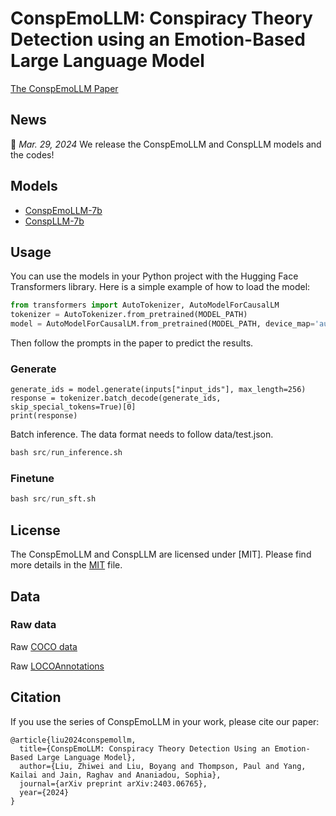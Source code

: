 # ConspEmoLLM: Conspiracy Theory Detection using an Emotion-Based Large Language Model

[The ConspEmoLLM Paper](https://arxiv.org/abs/2403.06765)

## News

📢 *Mar. 29, 2024* We release the ConspEmoLLM and ConspLLM models and the codes!

## Models

- [ConspEmoLLM-7b](https://huggingface.co/lzw1008/ConspEmoLLM-7b) 
- [ConspLLM-7b](https://huggingface.co/lzw1008/ConspLLM-7b) 



## Usage

You can use the models in your Python project with the Hugging Face Transformers library. Here is a simple example of how to load the model:

```python
from transformers import AutoTokenizer, AutoModelForCausalLM
tokenizer = AutoTokenizer.from_pretrained(MODEL_PATH)
model = AutoModelForCausalLM.from_pretrained(MODEL_PATH, device_map='auto')
```
Then follow the prompts in the paper to predict the results.


### Generate
```
generate_ids = model.generate(inputs["input_ids"], max_length=256)
response = tokenizer.batch_decode(generate_ids, skip_special_tokens=True)[0]
print(response)
```
Batch inference. The data format needs to follow data/test.json.
```python
bash src/run_inference.sh
```

### Finetune
```python
bash src/run_sft.sh
```

## License

The ConspEmoLLM and ConspLLM are licensed under [MIT]. Please find more details in the [MIT](LICENSE) file.

## Data

### Raw data

Raw [COCO data](https://www.ncbi.nlm.nih.gov/pmc/articles/PMC10071453/)

Raw [LOCOAnnotations](https://github.com/zytian9/locoAnnotations)

## Citation

If you use the series of ConspEmoLLM in your work, please cite our paper:

```
@article{liu2024conspemollm,
  title={ConspEmoLLM: Conspiracy Theory Detection Using an Emotion-Based Large Language Model},
  author={Liu, Zhiwei and Liu, Boyang and Thompson, Paul and Yang, Kailai and Jain, Raghav and Ananiadou, Sophia},
  journal={arXiv preprint arXiv:2403.06765},
  year={2024}
}
```


